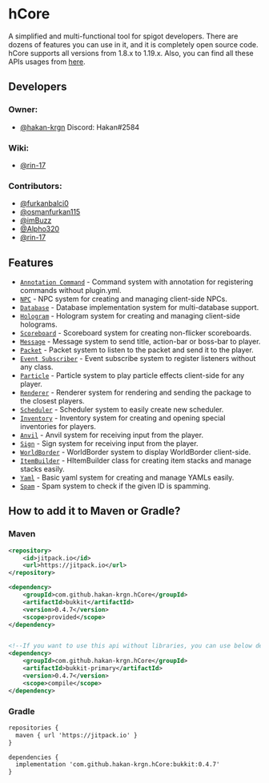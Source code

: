 # hCore

A simplified and multi-functional tool for spigot developers. There are dozens of features you can use in it, and it is
completely open source code. hCore supports all versions from 1.8.x to 1.19.x. Also, you can find all these APIs usages
from [here](https://github.com/hakan-krgn/hCore/wiki).

## Developers

### Owner:
* [@hakan-krgn](https://github.com/hakan-krgn) Discord: Hakan#2584

### Wiki:
* [@rin-17](https://github.com/rin-17)

### Contributors:
* [@furkanbalci0](https://github.com/furkanbalci0)
* [@osmanfurkan115](https://github.com/osmanfurkan115)
* [@imBuzz](https://github.com/imBuzz)
* [@Alpho320](https://github.com/Alpho320)
* [@rin-17](https://github.com/rin-17)

## Features

- [`Annotation Command`](https://github.com/hakan-krgn/hCore/wiki/AnnotationCommand) - Command system with annotation for registering commands without plugin.yml.
- [`NPC`](https://github.com/hakan-krgn/hCore/wiki/NPC) - NPC system for creating and managing client-side NPCs.
- [`Database`](https://github.com/hakan-krgn/hCore/wiki/Database) - Database implementation system for multi-database support.
- [`Hologram`](https://github.com/hakan-krgn/hCore/wiki/Hologram) - Hologram system for creating and managing client-side holograms.
- [`Scoreboard`](https://github.com/hakan-krgn/hCore/wiki/Scoreboard) - Scoreboard system for creating non-flicker scoreboards.
- [`Message`](https://github.com/hakan-krgn/hCore/wiki/Message) - Message system to send title, action-bar or boss-bar to player.
- [`Packet`](https://github.com/hakan-krgn/hCore/wiki/Packet) - Packet system to listen to the packet and send it to the player.
- [`Event Subscriber`](https://github.com/hakan-krgn/hCore/wiki/EventSubscriber) - Event subscribe system to register listeners without any class.
- [`Particle`](https://github.com/hakan-krgn/hCore/wiki/Particle) - Particle system to play particle effects client-side for any player.
- [`Renderer`](https://github.com/hakan-krgn/hCore/wiki/Renderer) - Renderer system for rendering and sending the package to the closest players.
- [`Scheduler`](https://github.com/hakan-krgn/hCore/wiki/Scheduler) - Scheduler system to easily create new scheduler.
- [`Inventory`](https://github.com/hakan-krgn/hCore/wiki/Inventory) - Inventory system for creating and opening special inventories for players.
- [`Anvil`](https://github.com/hakan-krgn/hCore/wiki/Anvil) - Anvil system for receiving input from the player.
- [`Sign`](https://github.com/hakan-krgn/hCore/wiki/Sign) - Sign system for receiving input from the player.
- [`WorldBorder`](https://github.com/hakan-krgn/hCore/wiki/WorldBorder) - WorldBorder system to display WorldBorder client-side.
- [`ItemBuilder`](https://github.com/hakan-krgn/hCore/wiki/ItemBuilder) - HItemBuilder class for creating item stacks and manage stacks easily.
- [`Yaml`](https://github.com/hakan-krgn/hCore/wiki/Yaml) - Basic yaml system for creating and manage YAMLs easily.
- [`Spam`](https://github.com/hakan-krgn/hCore/wiki/Spam) - Spam system to check if the given ID is spamming.

## How to add it to Maven or Gradle?

### Maven

``` xml
<repository>
    <id>jitpack.io</id>
    <url>https://jitpack.io</url>
</repository>

<dependency>
    <groupId>com.github.hakan-krgn.hCore</groupId>
    <artifactId>bukkit</artifactId>
    <version>0.4.7</version>
    <scope>provided</scope>
</dependency>


<!--If you want to use this api without libraries, you can use below dependency -->
<dependency>
    <groupId>com.github.hakan-krgn.hCore</groupId>
    <artifactId>bukkit-primary</artifactId>
    <version>0.4.7</version>
    <scope>compile</scope>
</dependency>
```

### Gradle

``` xml
repositories {
  maven { url 'https://jitpack.io' }
}

dependencies {
  implementation 'com.github.hakan-krgn.hCore:bukkit:0.4.7'
}
```
